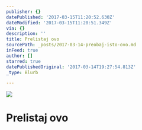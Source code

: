 ```yaml
---
publisher: {}
datePublished: '2017-03-15T11:20:52.630Z'
dateModified: '2017-03-15T11:20:51.349Z'
via: {}
description: ''
title: Prelistaj ovo
sourcePath: _posts/2017-03-14-preobaj-isto-ovo.md
inFeed: true
author: []
starred: true
datePublishedOriginal: '2017-03-14T19:27:54.813Z'
_type: Blurb

---
```

![](https://the-grid-user-content.s3-us-west-2.amazonaws.com/c3e50032-7e3b-4f89-b9d9-50649ad1ada4.jpg)

# Prelistaj ovo